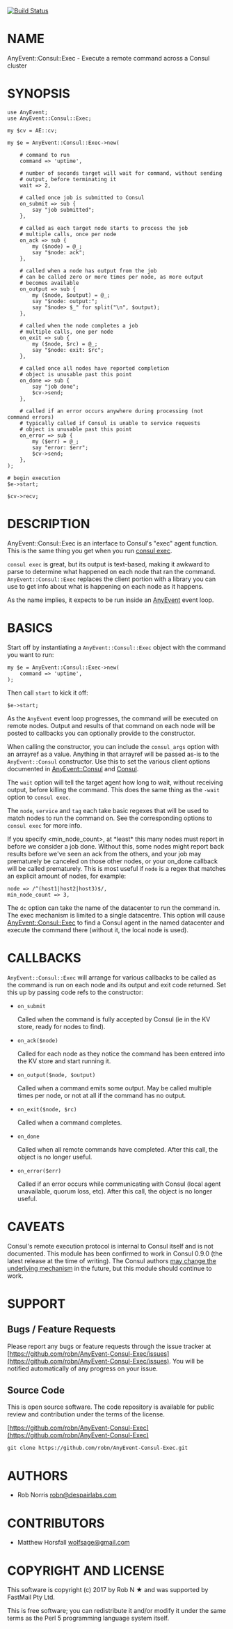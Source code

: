 [![Build Status](https://secure.travis-ci.org/robn/AnyEvent-Consul-Exec.png)](http://travis-ci.org/robn/AnyEvent-Consul-Exec)

# NAME

AnyEvent::Consul::Exec - Execute a remote command across a Consul cluster

# SYNOPSIS

    use AnyEvent;
    use AnyEvent::Consul::Exec;
    
    my $cv = AE::cv;
    
    my $e = AnyEvent::Consul::Exec->new(
        
        # command to run
        command => 'uptime',

        # number of seconds target will wait for command, without sending
        # output, before terminating it
        wait => 2,
        
        # called once job is submitted to Consul
        on_submit => sub {
            say "job submitted";
        },
        
        # called as each target node starts to process the job
        # multiple calls, once per node
        on_ack => sub {
            my ($node) = @_;
            say "$node: ack";
        },
        
        # called when a node has output from the job
        # can be called zero or more times per node, as more output
        # becomes available
        on_output => sub {
            my ($node, $output) = @_;
            say "$node: output:";
            say "$node> $_" for split("\n", $output);
        },
        
        # called when the node completes a job
        # multiple calls, one per node
        on_exit => sub {
            my ($node, $rc) = @_;
            say "$node: exit: $rc";
        },
        
        # called once all nodes have reported completion
        # object is unusable past this point
        on_done => sub {
            say "job done";
            $cv->send;
        },
        
        # called if an error occurs anywhere during processing (not command errors)
        # typically called if Consul is unable to service requests
        # object is unusable past this point
        on_error => sub {
            my ($err) = @_;
            say "error: $err";
            $cv->send;
        },
    );
    
    # begin execution
    $e->start;

    $cv->recv;

# DESCRIPTION

AnyEvent::Consul::Exec is an interface to Consul's "exec" agent function. This
is the same thing you get when you run [consul exec](https://www.consul.io/docs/commands/exec.html).

`consul exec` is great, but its output is text-based, making it awkward to
parse to determine what happened on each node that ran the command.
`AnyEvent::Consul::Exec` replaces the client portion with a library you can
use to get info about what is happening on each node as it happens.

As the name implies, it expects to be run inside an [AnyEvent](https://metacpan.org/pod/AnyEvent) event loop.

# BASICS

Start off by instantiating a `AnyEvent::Consul::Exec` object with the command
you want to run:

    my $e = AnyEvent::Consul::Exec->new(
        command => 'uptime',
    );

Then call `start` to kick it off:

    $e->start;

As the `AnyEvent` event loop progresses, the command will be executed on
remote nodes. Output and results of that command on each node will be posted to
callbacks you can optionally provide to the constructor.

When calling the constructor, you can include the `consul_args` option with an
arrayref as a value. Anything in that arrayref will be passed as-is to the
`AnyEvent::Consul` constructor. Use this to set the various client options
documented in [AnyEvent::Consul](https://metacpan.org/pod/AnyEvent%3A%3AConsul) and [Consul](https://metacpan.org/pod/Consul).

The `wait` option will tell the target agent how long to wait, without
receiving output, before killing the command. This does the same thing as the
`-wait` option to `consul exec`.

The `node`, `service` and `tag` each take basic regexes that will be used to
match nodes to run the command on. See the corresponding options to `consul exec`
for more info.

If you specify &lt;min\_node\_count>, at \*least\* this many nodes must report in
before we consider a job done. Without this, some nodes might report back
results before we've seen an ack from the others, and your job may prematurely
be canceled on those other nodes, or your on\_done callback will be called
prematurely. This is most useful if `node` is a regex that matches an
explicit amount of nodes, for example:

    node => /^(host1|host2|host3)$/,
    min_node_count => 3,

The `dc` option can take the name of the datacenter to run the command in. The
exec mechanism is limited to a single datacentre. This option will cause
[AnyEvent::Consul::Exec](https://metacpan.org/pod/AnyEvent%3A%3AConsul%3A%3AExec) to find a Consul agent in the named datacenter and
execute the command there (without it, the local node is used).

# CALLBACKS

`AnyEvent::Consul::Exec` will arrange for various callbacks to be called as
the command is run on each node and its output and exit code returned. Set this
up by passing code refs to the constructor:

- `on_submit`

    Called when the command is fully accepted by Consul (ie in the KV store, ready
    for nodes to find).

- `on_ack($node)`

    Called for each node as they notice the command has been entered into the KV
    store and start running it.

- `on_output($node, $output)`

    Called when a command emits some output. May be called multiple times per node,
    or not at all if the command has no output.

- `on_exit($node, $rc)`

    Called when a command completes.

- `on_done`

    Called when all remote commands have completed. After this call, the object is
    no longer useful.

- `on_error($err)`

    Called if an error occurs while communicating with Consul (local agent
    unavailable, quorum loss, etc). After this call, the object is no longer
    useful.

# CAVEATS

Consul's remote execution protocol is internal to Consul itself and is not
documented. This module has been confirmed to work in Consul 0.9.0 (the latest
release at the time of writing). The Consul authors [may change the underlying
mechanism](https://github.com/hashicorp/consul/issues/1120) in the future, but
this module should continue to work.

# SUPPORT

## Bugs / Feature Requests

Please report any bugs or feature requests through the issue tracker
at [https://github.com/robn/AnyEvent-Consul-Exec/issues](https://github.com/robn/AnyEvent-Consul-Exec/issues).
You will be notified automatically of any progress on your issue.

## Source Code

This is open source software. The code repository is available for
public review and contribution under the terms of the license.

[https://github.com/robn/AnyEvent-Consul-Exec](https://github.com/robn/AnyEvent-Consul-Exec)

    git clone https://github.com/robn/AnyEvent-Consul-Exec.git

# AUTHORS

- Rob Norris <robn@despairlabs.com>

# CONTRIBUTORS

- Matthew Horsfall <wolfsage@gmail.com>

# COPYRIGHT AND LICENSE

This software is copyright (c) 2017 by Rob N ★ and was supported by FastMail
Pty Ltd.

This is free software; you can redistribute it and/or modify it under
the same terms as the Perl 5 programming language system itself.
